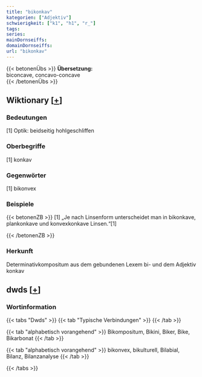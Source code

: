 ```yaml
---
title: "bikonkav"
kategorien: ["Adjektiv"]
schwierigkeit: ["k1", "h1", "r_"]
tags:
series:
mainDornseiffs:
domainDornseiffs:
url: "bikonkav"
---
```


{{< betonenÜbs >}}
**Übersetzung:**  
biconcave, concavo-concave  
{{< /betonenÜbs >}}

## Wiktionary [[+](https://de.wiktionary.org/wiki/bikonkav)]

### Bedeutungen
[1] Optik: beidseitig hohlgeschliffen  

### Oberbegriffe
[1] konkav  

### Gegenwörter
[1] bikonvex  

### Beispiele
{{< betonenZB >}}
[1] „Je nach Linsenform unterscheidet man in bikonkave, plankonkave und konvexkonkave Linsen.“[1]  

{{< /betonenZB >}}
### Herkunft
Determinativkompositum aus dem gebundenen Lexem bi- und dem Adjektiv konkav  



## dwds [[+](https://www.dwds.de/wb/bikonkav)]

### Wortinformation
{{< tabs "Dwds" >}}
{{< tab "Typische Verbindungen" >}}
{{< /tab >}}

{{< tab "alphabetisch vorangehend" >}}
Bikompositum, Bikini, Biker, Bike, Bikarbonat
{{< /tab >}}

{{< tab "alphabetisch vorangehend" >}}
bikonvex, bikulturell, Bilabial, Bilanz, Bilanzanalyse
{{< /tab >}}

{{< /tabs >}}

